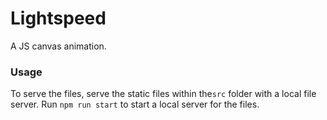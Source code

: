 # Lightspeed

A JS canvas animation.

### Usage

To serve the files, serve the static files within the`src` folder with a local file server. Run `npm run start` to start a local server for the files.